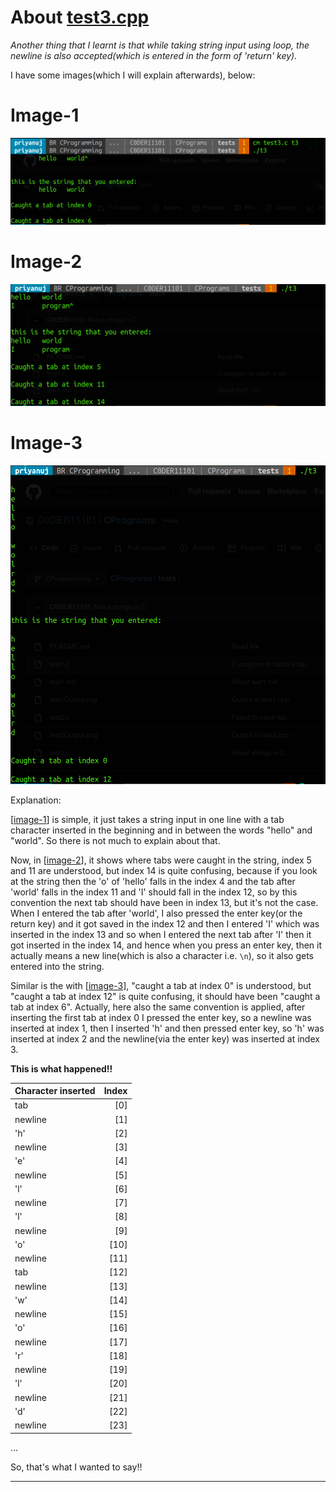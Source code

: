 # About [test3.cpp](https://github.com/C0DER11101/CPrograms/blob/CProgramming/tests/test3.c)

_Another thing that I learnt is that while taking string input using loop, the newline is also accepted(which is entered in the form of 'return' key)._


I have some images(which I will explain afterwards), below:

# Image-1

![image](https://github.com/C0DER11101/CPrograms/blob/CProgramming/tests/test3Output1.png?raw=true)

# Image-2

![image](https://github.com/C0DER11101/CPrograms/blob/CProgramming/tests/test3Output2.png?raw=true)

# Image-3

![image](https://github.com/C0DER11101/CPrograms/blob/CProgramming/tests/test3Output3.png?raw=true)

Explanation:

[[image-1](https://github.com/C0DER11101/CPrograms/blob/CProgramming/tests/test3.md#image-1)] is simple, it just takes a string input in one line with a tab character inserted in the beginning and in between the words "hello" and "world". So there is not much to explain about that.

Now, in [[image-2](https://github.com/C0DER11101/CPrograms/blob/CProgramming/tests/test3.md#image-2)], it shows where tabs were caught in the string, index 5 and 11 are understood, but index 14 is quite confusing, because if you look at the string then the 'o' of 'hello' falls in the index 4 and the tab after 'world' falls in the index 11 and 'I' should fall in the index 12, so by this convention the next tab should have been in index 13, but it's not the case. When I entered the tab after 'world', I also pressed the enter key(or the return key) and it got saved in the index 12 and then I entered 'I' which was inserted in the index 13 and so when I entered the next tab after 'I' then it got inserted in the index 14, and hence when you press an enter key, then it actually means a new line(which is also a character i.e. `\n`), so it also gets entered into the string.

Similar is the with [[image-3](https://github.com/C0DER11101/CPrograms/blob/CProgramming/tests/test3.md#image-3)], "caught a tab at index 0" is understood, but "caught a tab at index 12" is quite confusing, it should have been "caught a tab at index 6". Actually, here also the same convention is applied, after inserting the first tab at index 0 I pressed the enter key, so a newline was inserted at index 1, then I inserted 'h' and then pressed enter key, so 'h' was inserted at index 2 and the newline(via the enter key) was inserted at index 3.

**This is what happened!!**

| Character inserted | Index |
|:-------------------|------:|
|tab                 | [0]   |
|newline             | [1]   |
|'h'                 | [2]   |
|newline             | [3]   |
|'e'                 | [4]   |
|newline             | [5]   |
|'l'                 | [6]   |
|newline             | [7]   |
|'l'                 | [8]   |
|newline             | [9]   |
|'o'                 | [10]  |
|newline             | [11]  |
|tab                 | [12]  |
|newline             | [13]  |
|'w'                 | [14]  |
|newline             | [15]  |
|'o'                 | [16]  |
|newline             | [17]  |
|'r'                 | [18]  |
|newline             | [19]  |
|'l'                 | [20]  |
|newline             | [21]  |
|'d'                 | [22]  |
|newline             | [23]  |

...

So, that's what I wanted to say!!

---
